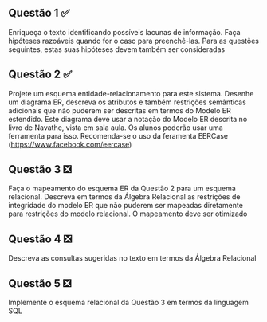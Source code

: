 ## Questão 1 :white_check_mark:
Enriqueça o texto identificando possíveis lacunas de informação. Faça hipóteses razoáveis quando for o caso para preenchê-las. Para as questões seguintes, estas suas hipóteses devem também ser consideradas

## Questão 2 :white_check_mark: 
Projete um esquema entidade-relacionamento para este sistema. Desenhe um diagrama ER, descreva os atributos e também restrições semânticas adicionais que não puderem ser descritas em termos do Modelo ER estendido. Este diagrama deve usar a notação do Modelo ER descrita no livro de Navathe, vista em sala aula. Os alunos poderão usar uma ferramenta para isso. Recomenda-se o uso da feramenta EERCase (https://www.facebook.com/eercase)

## Questão 3 :negative_squared_cross_mark:
Faça o mapeamento do esquema ER da Questão 2 para um esquema relacional. Descreva em termos da Álgebra Relacional as restrições de integridade do modelo ER que não puderem ser mapeadas diretamente para restrições do modelo relacional. O mapeamento deve ser otimizado

## Questão 4 :negative_squared_cross_mark:
Descreva as consultas sugeridas no texto em termos da Álgebra Relacional

## Questão 5 :negative_squared_cross_mark:
Implemente o esquema relacional da Questão 3 em termos da linguagem SQL
